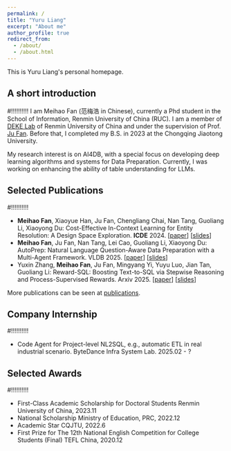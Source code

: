 ```yaml
---
permalink: /
title: "Yuru Liang"
excerpt: "About me"
author_profile: true
redirect_from: 
  - /about/
  - /about.html
---
```


This is Yuru Liang's personal homepage.

## A short introduction

#!!!!!!!!!!
I am Meihao Fan (范梅浩 in Chinese), currently a Phd student in the School of Information, Renmin University of China (RUC). I am a member of [DEKE Lab](http://deke.ruc.edu.cn/)  of Renmin University of China and under the supervision of Prof. [Ju Fan](http://iir.ruc.edu.cn/~fanj/). Before that, I completed my B.S. in 2023 at the Chongqing Jiaotong University.

My research interest is on AI4DB, with a special focus on developing deep learning algorithms and systems for Data Preparation. Currently, I was working on enhancing the ability of table understanding for LLMs.

## Selected Publications

#!!!!!!!!!!
- **Meihao Fan**, Xiaoyue Han, Ju Fan, Chengliang Chai, Nan Tang, Guoliang Li, Xiaoyong Du:
  Cost-Effective In-Context Learning for Entity Resolution: A Design Space Exploration.
  **ICDE** 2024. [[paper](/files/BatchER-ICDE2024.pdf)] [[slides](/files/BatchER-slides.pptx)]
- **Meihao Fan**, Ju Fan, Nan Tang, Lei Cao, Guoliang Li, Xiaoyong Du:
  AutoPrep: Natural Language Question-Aware Data Preparation with a Multi-Agent Framework.
  VLDB 2025. [[paper](/files/AutoPrep.pdf)] [[slides](/files/AutoPrep-slides.pptx)]
- Yuxin Zhang, **Meihao Fan**, Ju Fan, Mingyang Yi, Yuyu Luo, Jian Tan, Guoliang Li:
  Reward-SQL: Boosting Text-to-SQL via Stepwise Reasoning and Process-Supervised Rewards.
  Arxiv 2025. [[paper](/files/RewardSQL.pdf)] [[slides](/files/RewardSQL-slides.pptx)]

More publications can be seen at [publications](https://fmh1art.github.io/publications/).

## Company Internship

#!!!!!!!!!!
- Code Agent for Project-level NL2SQL, e.g., automatic ETL in real industrial scenario. ByteDance Infra System Lab. 2025.02 - ?

## Selected Awards

#!!!!!!!!!!
- First-Class Academic Scholarship for Doctoral Students
  Renmin University of China, 2023.11
- National Scholarship
  Ministry of Education, PRC, 2022.12
- Academic Star
  CQJTU, 2022.6
- First Prize for The 12th National English Competition for College Students (Final)
  TEFL China, 2020.12
